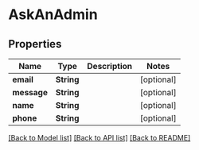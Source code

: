 # AskAnAdmin

## Properties
Name | Type | Description | Notes
------------ | ------------- | ------------- | -------------
**email** | **String** |  | [optional] 
**message** | **String** |  | [optional] 
**name** | **String** |  | [optional] 
**phone** | **String** |  | [optional] 

[[Back to Model list]](../README.md#documentation-for-models) [[Back to API list]](../README.md#documentation-for-api-endpoints) [[Back to README]](../README.md)



